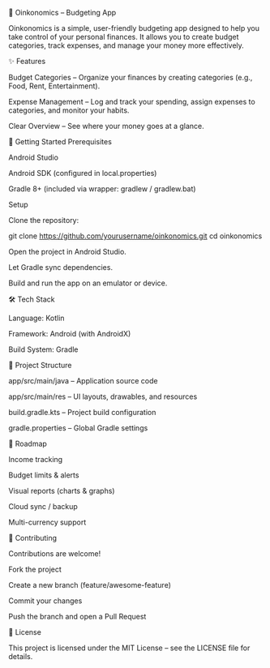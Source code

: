 🐷 Oinkonomics – Budgeting App

Oinkonomics is a simple, user-friendly budgeting app designed to help you take control of your personal finances.
It allows you to create budget categories, track expenses, and manage your money more effectively.

✨ Features

Budget Categories – Organize your finances by creating categories (e.g., Food, Rent, Entertainment).

Expense Management – Log and track your spending, assign expenses to categories, and monitor your habits.

Clear Overview – See where your money goes at a glance.

🚀 Getting Started
Prerequisites

Android Studio

Android SDK (configured in local.properties)

Gradle 8+ (included via wrapper: gradlew / gradlew.bat)

Setup

Clone the repository:

git clone https://github.com/yourusername/oinkonomics.git
cd oinkonomics


Open the project in Android Studio.

Let Gradle sync dependencies.

Build and run the app on an emulator or device.

🛠️ Tech Stack

Language: Kotlin

Framework: Android (with AndroidX)

Build System: Gradle

📂 Project Structure

app/src/main/java – Application source code

app/src/main/res – UI layouts, drawables, and resources

build.gradle.kts – Project build configuration

gradle.properties – Global Gradle settings

🔮 Roadmap

 Income tracking

 Budget limits & alerts

 Visual reports (charts & graphs)

 Cloud sync / backup

 Multi-currency support

🤝 Contributing

Contributions are welcome!

Fork the project

Create a new branch (feature/awesome-feature)

Commit your changes

Push the branch and open a Pull Request

📜 License

This project is licensed under the MIT License – see the LICENSE
 file for details.
